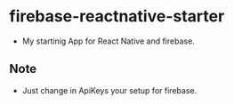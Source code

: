 # firebase-reactnative-starter

- My startinig App for React Native and  firebase.

## Note

- Just change in ApiKeys your setup for firebase.

